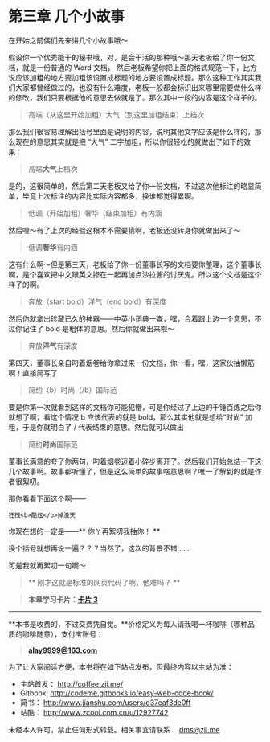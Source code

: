 第三章 几个小故事
===

在开始之前偶们先来讲几个小故事哦～

假设你一个优秀能干的秘书哦，对，是会干活的那种哦～那天老板给了你一份文档，就是一份普通的 Word 文档， 然后老板希望你把上面的格式规范一下，比方说应该加粗的地方要加粗该设置成标题的地方要设置成标题。那么这种工作其实我们大家都曾经做过的，也没有什么难度，老板一般都会标识出来哪里需要做什么样的修改，我们只要根据他的意思去做就是了。那么其中一段的内容是这个样子的。

> 高端（从这里开始加粗）大气（到这里加粗结束）上档次

那么我们很容易理解出括号里面是说明的内容，说明其他文字应该是什么样的，那么现在的意思其实就是把 “大气” 二字加粗，所以你很轻松的就做出了如下的效果：

> 高端**大气**上档次

是的，这很简单的，然后第二天老板又给了你一份文档，不过这次他标注的略显简单，毕竟上次标注的内容比实际内容都多，换谁都觉得累啊。

> 低调（开始加粗）奢华（结束加粗）有内涵

然后哩～有了上次的经验这根本不需要猜啊，老板还没转身你就做出来了～

> 低调**奢华**有内涵

这有什么啊～但是第三天，老板给了你一份董事长写的文档要你整理，这个董事长啊，是个喜欢把中文跟英文掺在一起再加点沙拉酱的讨厌鬼。所以这个文档是这个样子的啊。

> 奔放（start bold）洋气（end bold）有深度

然后你就拿出珍藏已久的神器——中英小词典一查，嘿，合着跟上边一个意思，不过你记住了 bold 是粗体的意思。然后你就做出来啦～

> 奔放**洋气**有深度

第四天，董事长亲自叼着烟卷给你拿过来一份文档，你一看，嘿，这家伙抽懒筋啊！直接简写了

> 简约（b）时尚（/b）国际范

要是你第一次就看到这样的文档你可能犯懵，可是你经过了上边的千锤百炼之后你就想了啊，看这个情况 b 应该代表的就是 bold，那么其实他就是想给“时尚” 加粗，于是你就明白了 / 代表结束的意思。然后就可以做出

> 简约**时尚**国际范

董事长满意的夸了你两句，叼着烟卷迈着小碎步离开了。然后我们开始总结一下这几个故事啊。故事都听懂了，但是这么简单的故事啥意思啊？唯一了解到的就是作者很絮叨。

那你看看下面这个啊——

```
狂拽<b>酷炫</b>掉渣天
```

你现在想的一定是——** 你丫再絮叨我抽你！ **

换个括号就想再说一遍？？？当然了，这次的背景不错……

可是我就再絮叨一句啊～

> ** 刚才这就是标准的网页代码了啊，他难吗？ **

> **本章学习卡片：[卡片 3](http://coffee.zji.me/card.html?name=chapter3)**

---

**本书是收费的，不过交费凭自觉。**价格定义为每人请我喝一杯咖啡（哪种品质的咖啡随意），支付宝账号：

> **alay9999@163.com**

为了让大家阅读方便，本书将在如下站点发布，但最终内容以主站为准：

* 主站首发： http://coffee.zji.me/
* Gitbook: http://codeme.gitbooks.io/easy-web-code-book/
* 简书： http://www.jianshu.com/users/d37eaf3de0ff
* 站酷： http://www.zcool.com.cn/u/12927742

未经本人许可，禁止任何形式转载。相关事宜请联系： dms@zji.me